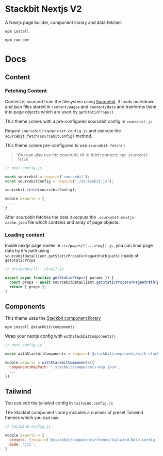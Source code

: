 # Stackbit Nextjs V2

A Nextjs page builder, component library and data fetcher.

```
npm install
```

```
npm run dev
```


# Docs
## Content

### Fetching Content

Content is sourced from the filesystem using [Sourcebit](https://github.com/stackbit/sourcebit). It loads markdown and json files stored in `content/pages` and `content/data` and tranforms them into page objects which are used by `getStaticProps()`. 

This theme comes with a pre-configured sourcebit config in `sourcebit.js`

Require `sourcebit` in your `next.config.js` and execute the `sourcebit.fetch(sourcebitConfig)` method.

This theme comes pre-configured to use `sourcebit.fetch()`


> You can also use the sourcebit cli to fetch content: `npx sourcebit fetch`


```js
// next.config.js

const sourcebit = require('sourcebit');
const sourcebitConfig = require('./sourcebit.js');

sourcebit.fetch(sourcebitConfig);

module.exports = {
  ...
}
```

After sourcebit fetches the data it outputs the `.sourcebit-nextjs-cache.json` file which contains and array of page objects. 

### Loading content

Inside nextjs page routes ie `src/pages/[[...slug]].js`, you can load page data by it's path using `sourcebitDataClient.getStaticPropsForPageAtPath(path)` inside of `getStaticProps`

```js
// src/pages/[[...slug]].js

export async function getStaticProps({ params }) {
  const props = await sourcebitDataClient.getStaticPropsForPageAtPath(params.slug);
  return { props };
}
```

## Components

This theme uses the [Stackbit component library](https://github.com/stackbit/stackbit-components) 

```
npm install @stackbit/components
```

Wrap your nextjs config with `withStackbitComponents()`

```js
// next.config.js

const withStackbitComponents = require('@stackbit/components/with-stackbit-components');

module.exports = withStackbitComponents({
  componentsMapPath: '.stackbit/components-map.json',
  ...
})
```
## Tailwind

You can edit the tailwind config in `tailwind.config.js`

The Stackbit component library includes a number of preset Tailwind themes which you can use.

```js
// tailwind.config.js

module.exports = {
  presets: [require('@stackbit/components/themes/tailwind.bold.config')],
  mode: 'jit',
}
```